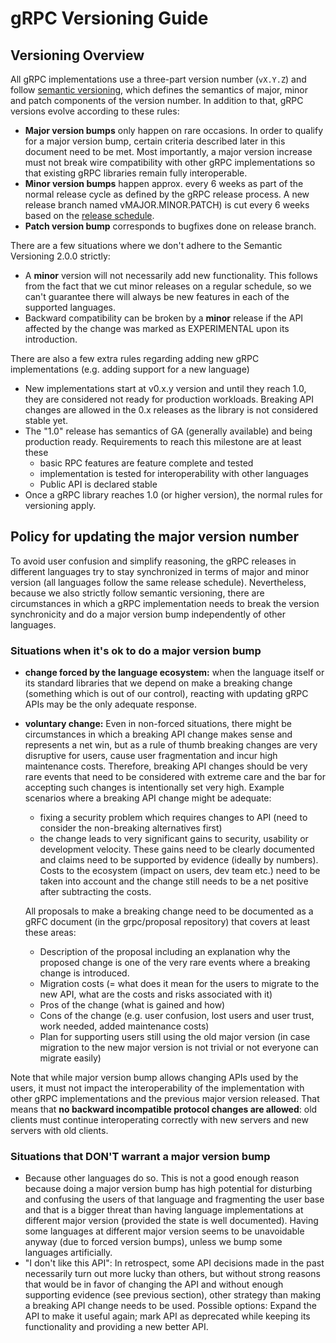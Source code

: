# gRPC Versioning Guide

## Versioning Overview

All gRPC implementations use a three-part version number (`vX.Y.Z`) and follow [semantic versioning](https://semver.org/), which defines the semantics of major, minor and patch components of the version number. In addition to that, gRPC versions evolve according to these rules:
- **Major version bumps** only happen on rare occasions. In order to qualify for a major version bump, certain criteria described later in this document need to be met. Most importantly, a major version increase must not break wire compatibility with other gRPC implementations so that existing gRPC libraries remain fully interoperable.
- **Minor version bumps** happen approx. every 6 weeks as part of the normal release cycle as defined by the gRPC release process. A new release branch named vMAJOR.MINOR.PATCH) is cut every 6 weeks based on the [release schedule](https://github.com/grpc/grpc/blob/master/doc/grpc_release_schedule.md).
- **Patch version bump** corresponds to bugfixes done on release branch.

There are a few situations where we don't adhere to the Semantic Versioning 2.0.0 strictly:
- A **minor** version will not necessarily add new functionality. This follows from the fact that we cut minor releases on a regular schedule, so we can't guarantee there will always be new features in each of the supported languages.
- Backward compatibility can be broken by a **minor** release if the API affected by the change was marked as EXPERIMENTAL upon its introduction.

There are also a few extra rules regarding adding new gRPC implementations (e.g. adding support for a new language)
- New implementations start at v0.x.y version and until they reach 1.0, they are considered not ready for production workloads. Breaking API changes are allowed in the 0.x releases as the library is not considered stable yet.
- The "1.0" release has semantics of GA (generally available) and being production ready. Requirements to reach this milestone are at least these
  - basic RPC features are feature complete and tested
  - implementation is tested for interoperability with other languages
  - Public API is declared stable
- Once a gRPC library reaches 1.0 (or higher version), the normal rules for versioning apply.

## Policy for updating the major version number

To avoid user confusion and simplify reasoning, the gRPC releases in different languages try to stay synchronized in terms of major and minor version (all languages follow the same release schedule). Nevertheless, because we also strictly follow semantic versioning, there are circumstances in which a gRPC implementation needs to break the version synchronicity and do a major version bump independently of other languages.

### Situations when it's ok to do a major version bump
- **change forced by the language ecosystem:** when the language itself or its standard libraries that we depend on make a breaking change (something which is out of our control), reacting with updating gRPC APIs may be the only adequate response.
- **voluntary change:** Even in non-forced situations, there might be circumstances in which a breaking API change makes sense and represents a net win, but as a rule of thumb breaking changes are very disruptive for users, cause user fragmentation and incur high maintenance costs. Therefore, breaking API changes should be very rare events that need to be considered with extreme care and the bar for accepting such changes is intentionally set very high.
  Example scenarios where a breaking API change might be adequate:
  - fixing a security problem which requires changes to API (need to consider the non-breaking alternatives first)
  - the change leads to very significant gains to security, usability or development velocity. These gains need to be clearly documented and claims need to be supported by evidence (ideally by numbers). Costs to the ecosystem (impact on users, dev team etc.) need to be taken into account and the change still needs to be a net positive after subtracting the costs.

  All proposals to make a breaking change need to be documented as a gRFC document (in the grpc/proposal repository) that covers at least these areas:
  - Description of the proposal including an explanation why the proposed change is one of the very rare events where a breaking change is introduced.
  - Migration costs (= what does it mean for the users to migrate to the new API, what are the costs and risks associated with it)
  - Pros of the change (what is gained and how)
  - Cons of the change (e.g. user confusion, lost users and user trust, work needed, added maintenance costs)
  - Plan for supporting users still using the old major version (in case migration to the new major version is not trivial or not everyone can migrate easily)

Note that while major version bump allows changing APIs used by the users, it must not impact the interoperability of the implementation with other gRPC implementations and the previous major version released. That means that **no backward incompatible protocol changes are allowed**: old clients must continue interoperating correctly with new servers and new servers with old clients.

### Situations that DON'T warrant a major version bump
- Because other languages do so. This is not a good enough reason because
doing a major version bump has high potential for disturbing and confusing the users of that language and fragmenting the user base and that is a bigger threat than having language implementations at different major version (provided the state is well documented). Having some languages at different major version seems to be unavoidable anyway (due to forced version bumps), unless we bump some languages artificially.
- "I don't like this API": In retrospect, some API decisions made in the past necessarily turn out more lucky than others, but without strong reasons that would be in favor of changing the API and without enough supporting evidence (see previous section), other strategy than making a breaking API change needs to be used. Possible options: Expand the API to make it useful again; mark API as deprecated while keeping its functionality and providing a new better API.

